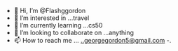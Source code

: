 - 👋 Hi, I’m @Flashggordon
- 👀 I’m interested in ...travel
- 🌱 I’m currently learning ...cs50
- 💞️ I’m looking to collaborate on ...anything
- 📫 How to reach me ... ..georgegordon5@gmail.com
-.

<!---
Flashggordon/Flashggordon is a ✨ special ✨ repository because its `README.md` (this file) appears on your GitHub profile.
You can click the Preview link to take a look at your changes.
--->
